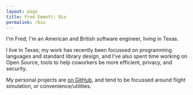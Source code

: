 ```yaml
---
layout: page
title: Fred Emmott: Bio
permalink: /bio
---
```


I'm Fred; I'm an American and British software engineer, living in Texas.

I live in Texas; my work has recently been focussed on programming languages
and standard library design, and I've also spent time working
on Open Source, tools to help coworkers be more efficient,
privacy, and security.

My personal projects are [on GitHub](https://github.com/fredemmott), and tend
to be focussed around flight simulation, or convenience/utilities.

